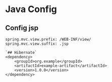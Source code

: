  # Java Config

## Config jsp
```properties
spring.mvc.view.prefix: /WEB-INF/view/
spring.mvc.view.suffix: .jsp

`## Hibernate`
<dependency>
    <groupId>org.example</groupId>
    <artifactId>example-artifact</artifactId>
    <version>1.0.0</version>
</dependency>


